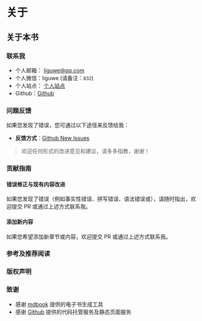 
# 关于


## 关于本书

### 联系我

- 个人邮箱： liguwe@qq.com
- 个人微信：liguwe (请备注：`832`)
- 个人站点： [个人站点](https://liguwe.site)
- Github：[Github](http://github.com/liguwe)

### 问题反馈

如果您发现了错误，您可通过以下途径来反馈给我：

- **反馈方式**：[Github New Issues](https://github.com/liguwe/liguwe.github.io/issues/new)

> 欢迎任何形式的改进意见和建议，请多多指教，谢谢！


### 贡献指南

#### 错误修正与现有内容改进

如果您发现了错误（例如事实性错误、拼写错误、语法错误或），请随时指出，欢迎提交 PR 或通过上述方式联系我。

#### 添加新内容

如果您希望添加新章节或内容，欢迎提交 PR 或通过上述方式联系我。

### 参考及推荐阅读

### 版权声明

### 致谢

- 感谢 [mdbook](https://rust-lang.github.io/mdBook/) 提供的电子书生成工具
- 感谢 [Github](https://github.com/) 提供的代码托管服务及静态页面服务

